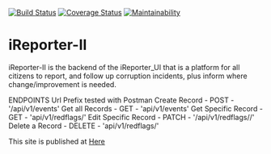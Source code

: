 [![Build Status](https://travis-ci.com/Araali1/iReporter-II.svg?branch=develop)](https://travis-ci.com/Araali1/iReporter-II) [![Coverage Status](https://coveralls.io/repos/github/Araali1/iReporter-II/badge.svg?branch=develop)](https://coveralls.io/github/Araali1/iReporter-II?branch=master) [![Maintainability](https://api.codeclimate.com/v1/badges/6d0d460557f6377c13cb/maintainability)](https://codeclimate.com/github/Araali1/iReporter-II/maintainability)

# iReporter-II
iReporter-II is the backend of the iReporter_UI that is a platform for all citizens to report, and follow up corruption incidents, plus inform where change/improvement is needed.

ENDPOINTS Url Prefix tested with Postman
Create Record       -   POST        -   '/api/v1/events'
Get all Records       -   GET         -   'api/v1/events'
Get Specific Record    -  GET       -   'api/v1/redflags/<id>'
Edit Specific Record -   PATCH      -   '/api/v1/redflags/<id>/<attribute>'
Delete a Record     -    DELETE      -   'api/v1/redflags/<id>'

This site is published at <a href="https://Araali1.github.io/iReporter_UI/">Here<a/>
